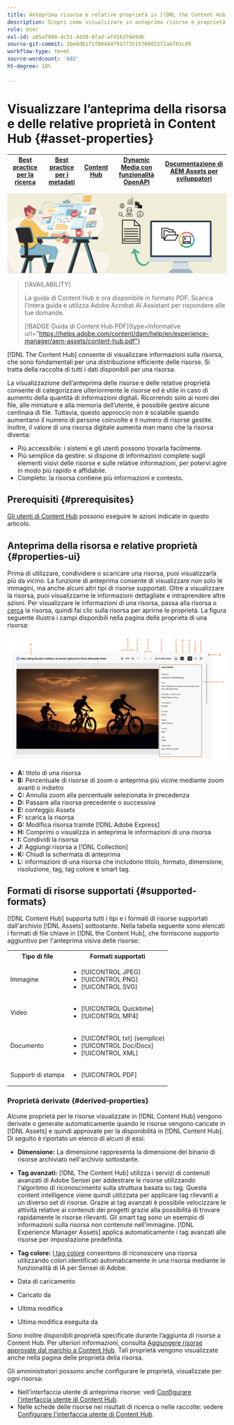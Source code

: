 ```yaml
---
title: Anteprima risorsa e relative proprietà in [!DNL the Content Hub]
description: Scopri come visualizzare in anteprima risorse e proprietà in [!DNL Content Hub]
role: User
exl-id: a85af980-4c51-4d30-9fad-afd16370e9db
source-git-commit: 2be8d61f1f00444f01772515760d15f2a6f81cd9
workflow-type: tm+mt
source-wordcount: '682'
ht-degree: 10%

---
```


# Visualizzare l’anteprima della risorsa e delle relative proprietà in Content Hub {#asset-properties}

| [Best practice per la ricerca](/help/assets/search-best-practices.md) | [Best practice per i metadati](/help/assets/metadata-best-practices.md) | [Content Hub](/help/assets/product-overview.md) | [Dynamic Media con funzionalità OpenAPI](/help/assets/dynamic-media-open-apis-overview.md) | [Documentazione di AEM Assets per sviluppatori](https://developer.adobe.com/experience-cloud/experience-manager-apis/) |
| ------------- | --------------------------- |---------|----|-----|

![Immagine banner metadati](assets/metadata-banner-image.png)

>[!AVAILABILITY]
>
>La guida di Content Hub è ora disponibile in formato PDF. Scarica l’intera guida e utilizza Adobe Acrobat AI Assistant per rispondere alle tue domande.
>
>[!BADGE Guida di Content Hub PDF]{type=Informative url="https://helpx.adobe.com/content/dam/help/en/experience-manager/aem-assets/content-hub.pdf"}

[!DNL The Content Hub] consente di visualizzare informazioni sulla risorsa, che sono fondamentali per una distribuzione efficiente delle risorse. Si tratta della raccolta di tutti i dati disponibili per una risorsa.

La visualizzazione dell’anteprima delle risorse e delle relative proprietà consente di categorizzare ulteriormente le risorse ed è utile in caso di aumento della quantità di informazioni digitali. Ricorrendo solo ai nomi dei file, alle miniature e alla memoria dell’utente, è possibile gestire alcune centinaia di file. Tuttavia, questo approccio non è scalabile quando aumentano il numero di persone coinvolte e il numero di risorse gestite. Inoltre, il valore di una risorsa digitale aumenta man mano che la risorsa diventa:

* Più accessibile: i sistemi e gli utenti possono trovarla facilmente.
* Più semplice da gestire: si dispone di informazioni complete sugli elementi visivi delle risorse e sulle relative informazioni, per potervi agire in modo più rapido e affidabile.
* Completo: la risorsa contiene più informazioni e contesto.

## Prerequisiti {#prerequisites}

[Gli utenti di Content Hub](deploy-content-hub.md#onboard-content-hub-users) possono eseguire le azioni indicate in questo articolo.

## Anteprima della risorsa e relative proprietà {#properties-ui}

Prima di utilizzare, condividere o scaricare una risorsa, puoi visualizzarla più da vicino. La funzione di anteprima consente di visualizzare non solo le immagini, ma anche alcuni altri tipi di risorse supportati. Oltre a visualizzare la risorsa, puoi visualizzarne le informazioni dettagliate e intraprendere altre azioni. Per visualizzare le informazioni di una risorsa, passa alla risorsa o [cerca](search-assets.md) la risorsa, quindi fai clic sulla risorsa per aprirne le proprietà. La figura seguente illustra i campi disponibili nella pagina delle proprietà di una risorsa:

![Proprietà dell&#39;interfaccia utente di una risorsa](assets/properties-ui.png)

* **A:** titolo di una risorsa
* **B:** Percentuale di risorse di zoom o anteprima più vicine mediante zoom avanti o indietro
* **C:** Annulla zoom alla percentuale selezionata in precedenza
* **D:** Passare alla risorsa precedente o successiva
* **E:** conteggio Assets
* **F:** scarica la risorsa
* **G:** Modifica risorsa tramite [!DNL Adobe Express]
* **H:** Comprimi o visualizza in anteprima le informazioni di una risorsa
* **I:** Condividi la risorsa
* **J:** Aggiungi risorsa a [!DNL Collection]
* **K:** Chiudi la schermata di anteprima
* **L:** informazioni di una risorsa che includono titolo, formato, dimensione, risoluzione, tag, tag colore e smart tag.

## Formati di risorse supportati {#supported-formats}

[!DNL Content Hub] supporta tutti i tipi e i formati di risorse supportati dall&#39;archivio [!DNL Assets] sottostante. Nella tabella seguente sono elencati i formati di file chiave in [!DNL the Content Hub], che forniscono supporto aggiuntivo per l&#39;anteprima visiva delle risorse:

<table> 
    <tbody>
     <tr>
      <th><strong>Tipo di file</strong></th>
      <th><strong>Formati supportati</strong></th>
     </tr>
     <tr>
      <td>Immagine</td>
      <td>
        <ul>
            <li>[!UICONTROL JPEG]</li> 
            <li>[!UICONTROL PNG]</li> 
            <li>[!UICONTROL SVG]</li>
        </ul>
      </td>
     </tr>
     <tr>
      <td>Video</td>
      <td>
        <ul>
            <li>[!UICONTROL Quicktime]</li>  
            <li>[!UICONTROL MP4]</li> 
        </ul>
      </td>
     </tr>
      <tr>
      <td>Documento</td>
      <td>
        <ul>
            <li>[!UICONTROL txt] (semplice)</li>  
            <li>[!UICONTROL Doc/Docx]</li> 
            <li>[!UICONTROL XML]</li>
        </ul>
      </td>
     </tr>
     <tr>
      <td>Supporti di stampa</td>
      <td>
        <ul>
            <li>[!UICONTROL PDF]</li>  
        </ul>
      </td>
     </tr>  
    </tbody>
   </table>

### Proprietà derivate {#derived-properties}

Alcune proprietà per le risorse visualizzate in [!DNL Content Hub] vengono derivate o generate automaticamente quando le risorse vengono caricate in [!DNL Assets] e quindi approvate per la disponibilità in [!DNL Content Hub]. Di seguito è riportato un elenco di alcuni di essi:

* **Dimensione:** La dimensione rappresenta la dimensione del binario di risorse archiviato nell&#39;archivio sottostante.

<!--* **Tags:** Tags help you categorize assets that can be browsed and searched more efficiently. Tagging helps in propagating the appropriate taxonomy to other users and workflows. -->

* **Tag avanzati:** [!DNL The Content Hub] utilizza i servizi di contenuti avanzati di Adobe Sensei per addestrare le risorse utilizzando l&#39;algoritmo di riconoscimento sulla struttura basata su tag. Questa content intelligence viene quindi utilizzata per applicare tag rilevanti a un diverso set di risorse. Grazie ai tag avanzati è possibile velocizzare le attività relative ai contenuti dei progetti grazie alla possibilità di trovare rapidamente le risorse rilevanti. Gli smart tag sono un esempio di informazioni sulla risorsa non contenute nell’immagine. [!DNL Experience Manager Assets] applica automaticamente i tag avanzati alle risorse per impostazione predefinita.

* **Tag colore:** [I tag colore](#https://experienceleague.adobe.com/docs/experience-manager-cloud-service/content/assets/manage/color-tag-images.html?lang=en) consentono di riconoscere una risorsa utilizzando colori identificati automaticamente in una risorsa mediante le funzionalità di IA per Sensei di Adobe.

* Data di caricamento

* Caricato da

* Ultima modifica

* Ultima modifica eseguita da

Sono inoltre disponibili proprietà specificate durante l’aggiunta di risorse a Content Hub. Per ulteriori informazioni, consulta [Aggiungere risorse approvate dal marchio a Content Hub](upload-brand-approved-assets.md). Tali proprietà vengono visualizzate anche nella pagina delle proprietà della risorsa.

Gli amministratori possono anche configurare le proprietà, visualizzate per ogni risorsa:

* Nell&#39;interfaccia utente di anteprima risorse: vedi [Configurare l&#39;interfaccia utente di Content Hub](configure-content-hub-ui-options.md#configure-asset-details-content-hub).
* Nelle schede delle risorse nei risultati di ricerca o nelle raccolte: vedere [Configurare l&#39;interfaccia utente di Content Hub](configure-content-hub-ui-options.md#asset-card).

<!--

### Date range {#date-range} 

The date range allows you to select dates you want to see the assets. You can customize date range by choosing the start and end dates. 

-->
